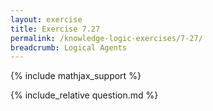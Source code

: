 ```yaml
---
layout: exercise
title: Exercise 7.27
permalink: /knowledge-logic-exercises/7-27/
breadcrumb: Logical Agents
---
```


{% include mathjax_support %}

<div><i class="arrow-up loader" data-chapter="knowledge-logic-exercises" data-exercise="ex_27" data-rating="0"></i></div>
{% include_relative question.md %}
